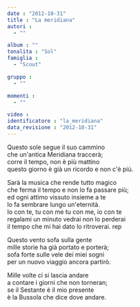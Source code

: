 ```yaml
---
date : "2012-10-31"
title : "La meridiana"
autori : 
  - ""

album : ""
tonalita : "Sol"
famiglia : 
  - "Scout"

gruppo : 
  - ""

momenti : 
  - ""

video : 
identificatore : "la_meridiana"
data_revisione : "2012-10-31"
---
```

  
  
Questo sole segue il suo cammino  
che un'antica Meridiana traccerà;  
corre il tempo, non è più mattino  
questo giorno è già un ricordo e non c'è più.  
  
  
Sarà la musica che rende tutto magico  
che ferma il tempo e non lo fa passare più;  
ed ogni attimo vissuto insieme a te  
lo fa sembrare lungo un'eternità.  
Io con te, tu con me tu con me, io con te  
regalami un minuto vedrai non lo perderai  
il tempo che mi hai dato lo ritroverai. rep  
  
  
Questo vento sofa sulla gente  
mille storie ha già portato e porterà;  
sofa forte sulle vele dei miei sogni  
per un nuovo viaggio ancora partirò.  
  
  
Mille volte ci si lascia andare  
a contare i giorni che non torneran;  
se il Sestante è il mio presente  
è la Bussola che dice dove andare.  
  
